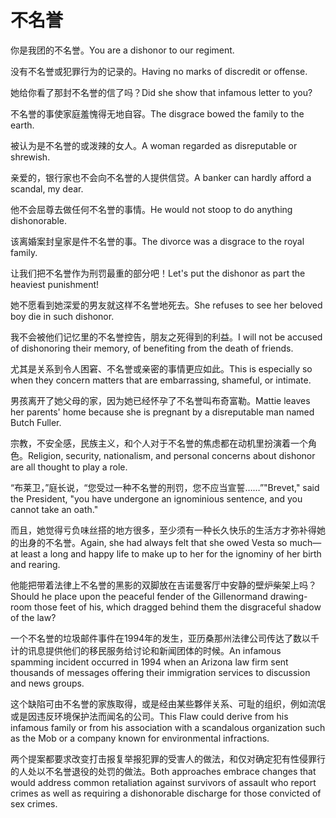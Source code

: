 # 不名誉

<p><span class="chinese">你是我团的不名誉。</span><span class="english">You are a dishonor to our regiment.</span></p>

<p><span class="chinese">没有不名誉或犯罪行为的记录的。</span><span class="english">Having no marks of discredit or offense.</span></p>

<p><span class="chinese">她给你看了那封不名誉的信了吗？</span><span class="english">Did she show that infamous letter to you?</span></p>

<p><span class="chinese">不名誉的事使家庭羞愧得无地自容。</span><span class="english">The disgrace bowed the family to the earth.</span></p>

<p><span class="chinese">被认为是不名誉的或泼辣的女人。</span><span class="english">A woman regarded as disreputable or shrewish.</span></p>

<p><span class="chinese">亲爱的，银行家也不会向不名誉的人提供信贷。</span><span class="english">A banker can hardly afford a scandal, my dear.</span></p>

<p><span class="chinese">他不会屈尊去做任何不名誉的事情。</span><span class="english">He would not stoop to do anything dishonorable.</span></p>

<p><span class="chinese">该离婚案封皇家是件不名誉的事。</span><span class="english">The divorce was a disgrace to the royal family.</span></p>

<p><span class="chinese">让我们把不名誉作为刑罚最重的部分吧！</span><span class="english">Let's put the dishonor as part the heaviest punishment!</span></p>

<p><span class="chinese">她不愿看到她深爱的男友就这样不名誉地死去。</span><span class="english">She refuses to see her beloved boy die in such dishonor.</span></p>

<p><span class="chinese">我不会被他们记忆里的不名誉控告，朋友之死得到的利益。</span><span class="english">I will not be accused of dishonoring their memory, of benefiting from the death of friends.</span></p>

<p><span class="chinese">尤其是关系到令人困窘、不名誉或亲密的事情更应如此。</span><span class="english">This is especially so when they concern matters that are embarrassing, shameful, or intimate.</span></p>

<p><span class="chinese">男孩离开了她父母的家，因为她已经怀孕了不名誉叫布奇富勒。</span><span class="english">Mattie leaves her parents' home because she is pregnant by a disreputable man named Butch Fuller.</span></p>

<p><span class="chinese">宗教，不安全感，民族主义，和个人对于不名誉的焦虑都在动机里扮演着一个角色。</span><span class="english">Religion, security, nationalism, and personal concerns about dishonor are all thought to play a role.</span></p>

<p><span class="chinese">“布莱卫，”庭长说，“您受过一种不名誉的刑罚，您不应当宣誓……”</span><span class="english">"Brevet," said the President, "you have undergone an ignominious sentence, and you cannot take an oath."</span></p>

<p><span class="chinese">而且，她觉得亏负味丝搭的地方很多，至少须有一种长久快乐的生活方才弥补得她的出身的不名誉。</span><span class="english">Again, she had always felt that she owed Vesta so much—at least a long and happy life to make up to her for the ignominy of her birth and rearing.</span></p>

<p><span class="chinese">他能把带着法律上不名誉的黑影的双脚放在吉诺曼客厅中安静的壁炉柴架上吗？</span><span class="english">Should he place upon the peaceful fender of the Gillenormand drawing-room those feet of his, which dragged behind them the disgraceful shadow of the law?</span></p>

<p><span class="chinese">一个不名誉的垃圾邮件事件在1994年的发生，亚历桑那州法律公司传达了数以千计的讯息提供他们的移民服务给讨论和新闻团体的时候。</span><span class="english">An infamous spamming incident occurred in 1994 when an Arizona law firm sent thousands of messages offering their immigration services to discussion and news groups.</span></p>

<p><span class="chinese">这个缺陷可由不名誉的家族取得，或是经由某些夥伴关系、可耻的组织，例如流氓或是因违反环境保护法而闻名的公司。</span><span class="english">This Flaw could derive from his infamous family or from his association with a scandalous organization such as the Mob or a company known for environmental infractions.</span></p>

<p><span class="chinese">两个提案都要求改变打击报复举报犯罪的受害人的做法，和仅对确定犯有性侵罪行的人处以不名誉退役的处罚的做法。</span><span class="english">Both approaches embrace changes that would address common retaliation against survivors of assault who report crimes as well as requiring a dishonorable discharge for those convicted of sex crimes.</span></p>


